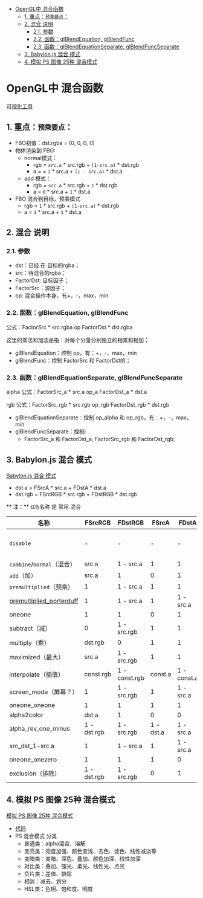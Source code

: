 - [OpenGL中 混合函数](#opengl中-混合函数)
  - [1. 重点：`预乘要点`：](#1-重点预乘要点)
  - [2. 混合 说明](#2-混合-说明)
    - [2.1. 参数](#21-参数)
    - [2.2. 函数：glBlendEquation, glBlendFunc](#22-函数glblendequation-glblendfunc)
    - [2.3. 函数：glBlendEquationSeparate, glBlendFuncSeparate](#23-函数glblendequationseparate-glblendfuncseparate)
  - [3. Babylon.js 混合 模式](#3-babylonjs-混合-模式)
  - [4. 模拟 PS 图像 25种 混合模式](#4-模拟-ps-图像-25种-混合模式)

# OpenGL中 混合函数

[可视化工具](https://www.andersriggelsen.dk/glblendfunc.php)

## 1. 重点：`预乘要点`：

* FBO初值：dst.rgba = (0, 0, 0, 0)
* 物体渲染到 FBO:
	+ normal模式：
		+ rgb = `src.a` * src.rgb + `(1-src.a)` * dst.rgb
		+ a = = `1` * src.a + `(1 - src.a)` * dst.a
	+ add 模式：
		- rgb = `src.a` * src.rgb + `1` * dst.rgb
		- a = `0` * src.a + `1` * dst.a
* FBO 混合到目标，预乘模式
	+ rgb = `1` * src.rgb + `(1-src.a)` * dst.rgb
	+ a = `1` * src.a + `1` * dst.a

## 2. 混合 说明

### 2.1. 参数

+ dst：已经 在 目标的rgba；
+ src：待混合的rgba；
+ FactorDst: 目标因子；
+ FactorSrc：源因子；
+ op: 混合操作本身，有+，-，max，min

### 2.2. 函数：glBlendEquation, glBlendFunc

公式：FactorSrc * src.rgba op FactorDst * dst.rgba

这里的乘法和加法是指：对每个分量分别独立的相乘和相加；

* glBlendEquation：控制 op，有：+，-，max，min
* glBlendFunc：控制 FactorSrc 和 FactorDst的；

### 2.3. 函数：glBlendEquationSeparate, glBlendFuncSeparate

alpha 公式：FactorSrc_a * src.a op_a FactorDst_a * dst.a

rgb 公式：FactorSrc_rgb * src.rgb op_rgb FactorDst_rgb * dst.rgb

* glBlendEquationSeparate：控制 op_alpha 和 op_rgb，有：+，-，max，min
* glBlendFuncSeparate：控制:
    + FactorSrc_a 和 FactorDst_a; FactorSrc_rgb 和 FactorDst_rgb;

## 3. Babylon.js 混合 模式

[Babylon.js 混合 模式](https://github.com/BabylonJS/Babylon.js/blob/master/src/Engines/Extensions/engine.alpha.ts)

+ dst.a   =   FSrcA * src.a +     FDstA * dst.a
+ dst.rgb = FSrcRGB * src.rgb + FDstRGB * dst.rgb

** 注：** `红色`名称 是 常用 混合

|名称|FSrcRGB|FDstRGB|FSrcA|FDstA|特殊说明|
|--|--|--|--|--|--|
|`disable`|-|-|-|-|用 gl.disable(gl.BLEND)，效果：src 直接覆盖 |
|`combine`/`normal`（混合）|src.a|1 - src.a|1|1||
|`add`（加）|src.a|1|0|1||
|`premultiplied`（预乘）|1|1 - src.a|1|1||
|[premultiplied_porterduff](http://ssp.impulsetrain.com/porterduff.html)|1|1 - src.a|1|1 - src.a||
|oneone|1|1|0|1||
|subtract（减）|0|1 - src.rgb|1|1||
|multiply（乘）|dst.rgb|0|1|1||
|maximized（最大）|src.a|1 - src.rgb|1|1||
|interpolate（插值）|const.rgb|1 - const.rgb|const.a|1 - const.a||
|screen_mode（屏幕？）|1|1 - src.rgb|1|1 - src.a||
|oneone_oneone|1|1|1|1||
|alpha2color|dst.a|1|0|0||
|alpha_rev_one_minus|1 - dst.rgb|1 - src.rgb|1 - dst.a|1 - src.a||
|src_dst_1-src.a|1|1 - src.a|1|1 - src.a||
|oneone_onezero|1|1|1|0||
|exclusion（排除）|1 - dst.rgb|1 - src.rgb|0|1||

## 4. 模拟 PS 图像 25种 混合模式

[模拟 PS 图像 25种 混合模式](https://zhuanlan.zhihu.com/p/26141725)

+ [代码](https://www.shadertoy.com/view/XdS3RW)
+ PS 混合模式 分类
	- 普通类：alpha混合、溶解
	- 变亮类：亮度加强、颜色变浅、去色、滤色、线性减淡等
	- 变暗类：变暗、深色、叠加、颜色加深、线性加深
	- 对比类：叠加、强光、柔光、线性光、点光
	- 负片类：差值、排除
	- 相消：减去、划分
	- HSL类：色相、饱和度、明度